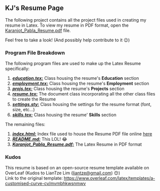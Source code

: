 ## KJ's Resume Page

The following project contains all the project files used in creating my resume in Latex. To view my resume in PDF format, open the [Karanjot_Pabla_Resume.pdf](https://github.com/kjpabla/Resume/blob/master/Karanjot_Pabla_Resume.pdf) file.

Feel free to take a look! (And possibly help contribute to it 😉)

### Program File Breakdown
The following program files are used to make up the Latex Resume specifically:
1. ***[education.tex:](https://github.com/kjpabla/Resume/blob/master/education.tex)*** Class housing the resume's **Education** section
2. ***[employment.tex:](https://github.com/kjpabla/Resume/blob/master/employment.tex)*** Class housing the resume's **Employment** section
3. ***[projs.tex:](https://github.com/kjpabla/Resume/blob/master/projs.tex)*** Class housing the resume's **Projects** section
4. ***[resume.tex:](https://github.com/kjpabla/Resume/blob/master/resume.tex)*** The document class incorporating all the other class files to create the Resume 
5. ***[settings.sty:](https://github.com/kjpabla/Resume/blob/master/settings.sty)*** Class housing the settings for the resume format (font, size, etc...)
6. ***[skills.tex:](https://github.com/kjpabla/Resume/blob/master/skills.tex)*** Class housing the resume' **Skills** section

The remaining files:
1. ***[index.html:](https://github.com/kjpabla/Resume/blob/master/index.html)*** Index file used to house the Resume PDF file online [here](https://kjpabla.github.io/Resume/)
2. ***[README.md:](https://github.com/kjpabla/Resume/blob/master/README.md)*** This LOL! 😂
3. ***[Karanjot_Pabla_Resume.pdf:](https://github.com/kjpabla/Resume/blob/master/Karanjot_Pabla_Resume.pdf)*** The Latex Resume in PDF format


### Kudos
This resume is based on an open-source resume template available on OverLeaf (Kudos to LianTze Lim (liantze@gmail.com) 😊)\
Link to the original template: https://www.overleaf.com/latex/templates/a-customised-curve-cv/mvmbhkwsnmwv 

